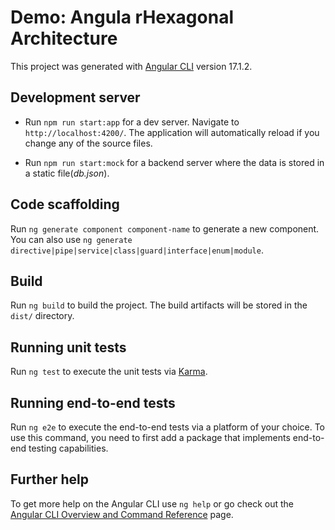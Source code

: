 # Demo: Angula rHexagonal Architecture

This project was generated with [Angular CLI](https://github.com/angular/angular-cli) version 17.1.2.

## Development server

- Run `npm run start:app` for a dev server. Navigate to `http://localhost:4200/`. The application will automatically reload if you change any of the source files.

- Run `npm run start:mock` for a backend server where the data is stored in a static file(*db.json*).

## Code scaffolding

Run `ng generate component component-name` to generate a new component. You can also use `ng generate directive|pipe|service|class|guard|interface|enum|module`.

## Build

Run `ng build` to build the project. The build artifacts will be stored in the `dist/` directory.

## Running unit tests

Run `ng test` to execute the unit tests via [Karma](https://karma-runner.github.io).

## Running end-to-end tests

Run `ng e2e` to execute the end-to-end tests via a platform of your choice. To use this command, you need to first add a package that implements end-to-end testing capabilities.

## Further help

To get more help on the Angular CLI use `ng help` or go check out the [Angular CLI Overview and Command Reference](https://angular.io/cli) page.
